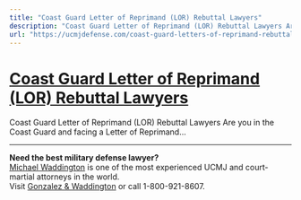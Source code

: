 ```yaml
---
title: "Coast Guard Letter of Reprimand (LOR) Rebuttal Lawyers"
description: "Coast Guard Letter of Reprimand (LOR) Rebuttal Lawyers Are you in the Coast Guard and facing a Letter of Reprimand..."
url: "https://ucmjdefense.com/coast-guard-letters-of-reprimand-rebuttal-lawyers.html"
---
```


# [Coast Guard Letter of Reprimand (LOR) Rebuttal Lawyers](https://ucmjdefense.com/coast-guard-letters-of-reprimand-rebuttal-lawyers.html)

Coast Guard Letter of Reprimand (LOR) Rebuttal Lawyers Are you in the Coast Guard and facing a Letter of Reprimand...

---

**Need the best military defense lawyer?**  
[Michael Waddington](https://ucmjdefense.com/attorneys/michael-stewart-waddington-partner.html) is one of the most experienced UCMJ and court-martial attorneys in the world.  
Visit [Gonzalez & Waddington](https://ucmjdefense.com) or call 1-800-921-8607.
